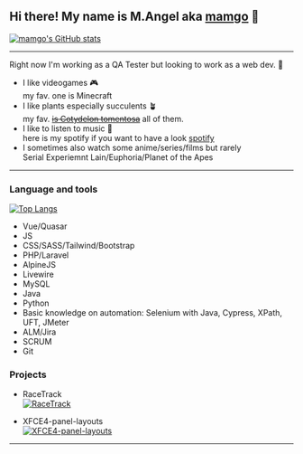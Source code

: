 ## Hi there! My name is M.Angel aka [mamgo]([website](https://github.com/mamgodev)) 🥭

[![mamgo's GitHub stats](https://github-readme-stats.vercel.app/api?username=mamgodev&count_private=true&show_icons=true)](https://github.com/anuraghazra/github-readme-stats)

---

Right now I'm working as a QA Tester but looking to work as a web dev. 🧐 

- I like videogames 🎮 
  <br>my fav. one is Minecraft
- I like plants especially succulents 🪴
  <br>my fav. [~~is Cotydelon tomentosa~~](https://en.wikipedia.org/wiki/Cotyledon_tomentosa) all of them.
- I like to listen to music 🎵 
  <br>here is my spotify if you want to have a look [spotify](open.spotify.com/user/shiinyx)
- I sometimes also watch some anime/series/films but rarely
  <br>Serial Experiemnt Lain/Euphoria/Planet of the Apes

---

### Language and tools

[![Top Langs](https://github-readme-stats.vercel.app/api/top-langs/?username=anuraghazra&layout=compact)](https://github.com/anuraghazra/github-readme-stats)

- Vue/Quasar
- JS
- CSS/SASS/Tailwind/Bootstrap
- PHP/Laravel
- AlpineJS
- Livewire
- MySQL
- Java
- Python
- Basic knowledge on automation: Selenium with Java, Cypress, XPath, UFT, JMeter
- ALM/Jira
- SCRUM
- Git

### Projects
- RaceTrack
  <br>[![RaceTrack](https://github-readme-stats.vercel.app/api/pin/?username=mamgodev&repo=racetrack)](https://github.com/anuraghazra/github-readme-stats)
  <br>

- XFCE4-panel-layouts
    <br>[![XFCE4-panel-layouts](https://github-readme-stats.vercel.app/api/pin/?username=mamgodev&repo=XFCE4-panel-layouts)](https://github.com/anuraghazra/github-readme-stats)

---


